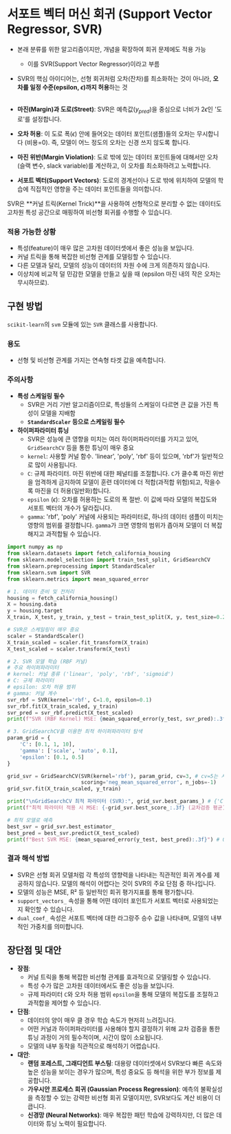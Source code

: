 # 서포트 벡터 머신 회귀 (Support Vector Regressor, SVR)

- 본래 분류를 위한 알고리즘이지만, 개념을 확장하여 회귀 문제에도 적용 가능
    - 이를 SVR(Support Vector Regressor)이라고 부름
- SVR의 핵심 아이디어는, 선형 회귀처럼 오차(잔차)를 최소화하는 것이 아니라, **오차를 일정 수준(epsilon, $\epsilon$)까지 허용**하는 것
<br><br>

- **마진(Margin)과 도로(Street)**: SVR은 예측값($y_{pred}$)을 중심으로 너비가 $2\epsilon$인 '도로'를 설정합니다.
- **오차 허용**: 이 도로 폭($\epsilon$) 안에 들어오는 데이터 포인트(샘플)들의 오차는 무시합니다 (비용=0). 즉, 모델이 어느 정도의 오차는 신경 쓰지 않도록 합니다.
- **마진 위반(Margin Violation)**: 도로 밖에 있는 데이터 포인트들에 대해서만 오차(슬랙 변수, slack variable)를 계산하고, 이 오차를 최소화하려고 노력합니다.
- **서포트 벡터(Support Vectors)**: 도로의 경계선이나 도로 밖에 위치하여 모델의 학습에 직접적인 영향을 주는 데이터 포인트들을 의미합니다.

SVR은 **커널 트릭(Kernel Trick)**을 사용하여 선형적으로 분리할 수 없는 데이터도 고차원 특성 공간으로 매핑하여 비선형 회귀를 수행할 수 있습니다.

### 적용 가능한 상황
- 특성(feature)이 매우 많은 고차원 데이터셋에서 좋은 성능을 보입니다.
- 커널 트릭을 통해 복잡한 비선형 관계를 모델링할 수 있습니다.
- 다른 모델과 달리, 모델의 성능이 데이터의 차원 수에 크게 의존하지 않습니다.
- 이상치에 비교적 덜 민감한 모델을 만들고 싶을 때 (epsilon 마진 내의 작은 오차는 무시하므로).

## 구현 방법
`scikit-learn`의 `svm` 모듈에 있는 `SVR` 클래스를 사용합니다.

### 용도
- 선형 및 비선형 관계를 가지는 연속형 타겟 값을 예측합니다.

### 주의사항
- **특성 스케일링 필수**
    - SVR은 거리 기반 알고리즘이므로, 특성들의 스케일이 다르면 큰 값을 가진 특성이 모델을 지배함
    - **`StandardScaler` 등으로 스케일링 필수**
- **하이퍼파라미터 튜닝**
    - SVR은 성능에 큰 영향을 미치는 여러 하이퍼파라미터를 가지고 있어, `GridSearchCV` 등을 통한 튜닝이 매우 중요
    - `kernel`: 사용할 커널 함수. 'linear', 'poly', 'rbf' 등이 있으며, 'rbf'가 일반적으로 많이 사용됩니다.
    - `C`: 규제 파라미터. 마진 위반에 대한 페널티를 조절합니다. `C`가 클수록 마진 위반을 엄격하게 금지하여 모델이 훈련 데이터에 더 적합(과적합 위험)되고, 작을수록 마진을 더 허용(일반화)합니다.
    - `epsilon` ($\epsilon$): 오차를 허용하는 도로의 폭 절반. 이 값에 따라 모델의 복잡도와 서포트 벡터의 개수가 달라집니다.
    - `gamma`: 'rbf', 'poly' 커널에 사용되는 파라미터로, 하나의 데이터 샘플이 미치는 영향의 범위를 결정합니다. `gamma`가 크면 영향의 범위가 좁아져 모델이 더 복잡해지고 과적합될 수 있습니다.

```python
import numpy as np
from sklearn.datasets import fetch_california_housing
from sklearn.model_selection import train_test_split, GridSearchCV
from sklearn.preprocessing import StandardScaler
from sklearn.svm import SVR
from sklearn.metrics import mean_squared_error

# 1. 데이터 준비 및 전처리
housing = fetch_california_housing()
X = housing.data
y = housing.target
X_train, X_test, y_train, y_test = train_test_split(X, y, test_size=0.2, random_state=42)

# SVR은 스케일링이 매우 중요
scaler = StandardScaler()
X_train_scaled = scaler.fit_transform(X_train)
X_test_scaled = scaler.transform(X_test)

# 2. SVR 모델 학습 (RBF 커널)
# 주요 하이퍼파라미터
# kernel: 커널 종류 ('linear', 'poly', 'rbf', 'sigmoid')
# C: 규제 파라미터
# epsilon: 오차 허용 범위
# gamma: 커널 계수
svr_rbf = SVR(kernel='rbf', C=1.0, epsilon=0.1)
svr_rbf.fit(X_train_scaled, y_train)
svr_pred = svr_rbf.predict(X_test_scaled)
print(f"SVR (RBF Kernel) MSE: {mean_squared_error(y_test, svr_pred):.3f}") # 0.357

# 3. GridSearchCV를 이용한 최적 하이퍼파라미터 탐색
param_grid = {
    'C': [0.1, 1, 10],
    'gamma': ['scale', 'auto', 0.1],
    'epsilon': [0.1, 0.5]
}

grid_svr = GridSearchCV(SVR(kernel='rbf'), param_grid, cv=3, # cv=5는 시간이 오래 걸릴 수 있음
                        scoring='neg_mean_squared_error', n_jobs=-1)
grid_svr.fit(X_train_scaled, y_train)

print("\nGridSearchCV 최적 파라미터 (SVR):", grid_svr.best_params_) # {'C': 10, 'epsilon': 0.1, 'gamma': 'scale'}
print(f"최적 파라미터 적용 시 MSE: {-grid_svr.best_score_:.3f} (교차검증 평균)") # 0.325

# 최적 모델로 예측
best_svr = grid_svr.best_estimator_
best_pred = best_svr.predict(X_test_scaled)
print(f"Best SVR MSE: {mean_squared_error(y_test, best_pred):.3f}") # 0.324
```

### 결과 해석 방법
- SVR은 선형 회귀 모델처럼 각 특성의 영향력을 나타내는 직관적인 회귀 계수를 제공하지 않습니다. 모델의 해석이 어렵다는 것이 SVR의 주요 단점 중 하나입니다.
- 모델의 성능은 MSE, R² 등 일반적인 회귀 평가지표를 통해 평가합니다.
- `support_vectors_` 속성을 통해 어떤 데이터 포인트가 서포트 벡터로 사용되었는지 확인할 수 있습니다.
- `dual_coef_` 속성은 서포트 벡터에 대한 라그랑주 승수 값을 나타내며, 모델의 내부적인 가중치를 의미합니다.

## 장단점 및 대안
- **장점**:
    - 커널 트릭을 통해 복잡한 비선형 관계를 효과적으로 모델링할 수 있습니다.
    - 특성 수가 많은 고차원 데이터에서도 좋은 성능을 보입니다.
    - 규제 파라미터 `C`와 오차 허용 범위 `epsilon`을 통해 모델의 복잡도를 조절하고 과적합을 제어할 수 있습니다.
- **단점**:
    - 데이터의 양이 매우 클 경우 학습 속도가 현저히 느려집니다.
    - 어떤 커널과 하이퍼파라미터를 사용해야 할지 결정하기 위해 교차 검증을 통한 튜닝 과정이 거의 필수적이며, 시간이 많이 소요됩니다.
    - 모델의 내부 동작을 직관적으로 해석하기 어렵습니다.
- **대안**:
    - **랜덤 포레스트, 그래디언트 부스팅**: 대용량 데이터셋에서 SVR보다 빠른 속도와 높은 성능을 보이는 경우가 많으며, 특성 중요도 등 해석을 위한 부가 정보를 제공합니다.
    - **가우시안 프로세스 회귀 (Gaussian Process Regression)**: 예측의 불확실성을 측정할 수 있는 강력한 비선형 회귀 모델이지만, SVR보다도 계산 비용이 더 큽니다.
    - **신경망 (Neural Networks)**: 매우 복잡한 패턴 학습에 강력하지만, 더 많은 데이터와 튜닝 노력이 필요합니다.
